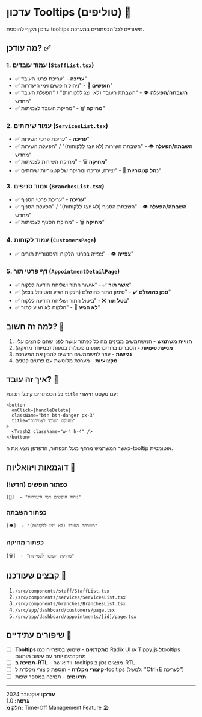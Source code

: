 # עדכון Tooltips (טוליפים) 💬

עדכון מקיף להוספת tooltips תיאוריים לכל הכפתורים במערכת.

## מה עודכן? ✅

### 1. **עמוד עובדים** (`StaffList.tsx`)
- ✅ **עריכה** - "עריכת פרטי העובד"
- ✅ **חופשים** 📅 - "ניהול חופשים וימי היעדרות"
- ✅ **השבתה/הפעלה** 👁️ - "השבתת העובד (לא יוצג ללקוחות)" / "הפעלת העובד מחדש"
- ✅ **מחיקה** 🗑️ - "מחיקת העובד לצמיתות"

### 2. **עמוד שירותים** (`ServicesList.tsx`)
- ✅ **עריכה** - "עריכת פרטי השירות"
- ✅ **השבתה/הפעלה** 👁️ - "השבתת השירות (לא יוצג ללקוחות)" / "הפעלת השירות מחדש"
- ✅ **מחיקה** 🗑️ - "מחיקת השירות לצמיתות"
- ✅ **נהל קטגוריות** 📁 - "יצירה, עריכה ומחיקה של קטגוריות שירותים"

### 3. **עמוד סניפים** (`BranchesList.tsx`)
- ✅ **עריכה** - "עריכת פרטי הסניף"
- ✅ **השבתה/הפעלה** 👁️ - "השבתת הסניף (לא יוצג ללקוחות)" / "הפעלת הסניף מחדש"
- ✅ **מחיקה** 🗑️ - "מחיקת הסניף לצמיתות"

### 4. **עמוד לקוחות** (`CustomersPage`)
- ✅ **צפייה** 👁️ - "צפייה בפרטי הלקוח והיסטוריית תורים"

### 5. **דף פרטי תור** (`AppointmentDetailPage`)
- ✅ **אשר תור** ✅ - "אישור התור ושליחת הודעה ללקוח"
- ✅ **סמן כהושלם** ✔️ - "סימון התור כהושלם (הלקוח הגיע והטיפול בוצע)"
- ✅ **בטל תור** ❌ - "ביטול התור ושליחת הודעה ללקוח"
- ✅ **לא הגיע** 🚫 - "הלקוח לא הגיע לתור"

## למה זה חשוב? 🎯

1. **חוויית משתמש** - המשתמשים מבינים מה כל כפתור עושה לפני שהם לוחצים עליו
2. **מניעת טעויות** - הסברים ברורים מונעים פעולות בטעות (במיוחד מחיקה)
3. **נגישות** - עוזר למשתמשים חדשים להבין את המערכת
4. **מקצועיות** - מערכת מלוטשת עם פרטים קטנים

## איך זה עובד? 🔧

כל הכפתורים קיבלו תכונת `title` עם טקסט תיאורי:

```tsx
<button
  onClick={handleDelete}
  className="btn btn-danger px-3"
  title="מחיקת העובד לצמיתות"
>
  <Trash2 className="w-4 h-4" />
</button>
```

כאשר המשתמש מרחף מעל הכפתור, הדפדפן מציג את ה-tooltip אוטומטית.

## דוגמאות ויזואליות 📸

### כפתור חופשים (חדש!)
```
[📅]  ← "ניהול חופשים וימי היעדרות"
```

### כפתור השבתה
```
[👁️]  ← "השבתת העובד (לא יוצג ללקוחות)"
```

### כפתור מחיקה
```
[🗑️]  ← "מחיקת העובד לצמיתות"
```

## קבצים שעודכנו 📁

1. `/src/components/staff/StaffList.tsx`
2. `/src/components/services/ServicesList.tsx`
3. `/src/components/branches/BranchesList.tsx`
4. `/src/app/dashboard/customers/page.tsx`
5. `/src/app/dashboard/appointments/[id]/page.tsx`

## שיפורים עתידיים 🚀

- [ ] **Tooltips מתקדמים** - שימוש בספרייה כמו Radix UI או Tippy.js לtooltips מתקדמים יותר עם עיצוב מותאם
- [ ] **תמיכה ב-RTL** - וידוא שה-tooltips מוצגים נכון ב-RTL
- [ ] **קיצורי מקלדת** - הוספת קיצורי מקלדת ל-tooltips (למשל: "Ctrl+E לעריכה")
- [ ] **תרגומים** - תמיכה במספר שפות

---

**עודכן:** אוקטובר 2024  
**גרסה:** 1.0  
**חלק מ:** Time-Off Management Feature 🏖️

